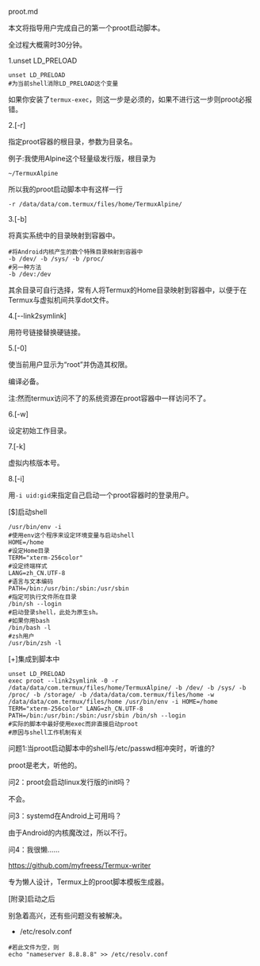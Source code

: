 proot.md

本文将指导用户完成自己的第一个proot启动脚本。

全过程大概需时30分钟。

1.unset LD_PRELOAD

```shell
unset LD_PRELOAD
#为当前shell消除LD_PRELOAD这个变量
```


如果你安装了`termux-exec`，则这一步是必须的，如果不进行这一步则proot必报错。

2.[-r]

指定proot容器的根目录，参数为目录名。

例子:我使用Alpine这个轻量级发行版，根目录为

```shell
~/TermuxAlpine
```

所以我的proot启动脚本中有这样一行

```shell
-r /data/data/com.termux/files/home/TermuxAlpine/
```

3.[-b]

将真实系统中的目录映射到容器中。

```shell
#将Android内核产生的数个特殊目录映射到容器中
-b /dev/ -b /sys/ -b /proc/
#另一种方法
-b /dev:/dev
```
其余目录可自行选择，常有人将Termux的Home目录映射到容器中，以便于在Termux与虚拟机间共享dot文件。

4.[--link2symlink]

用符号链接替换硬链接。

5.[-0]

使当前用户显示为“root”并伪造其权限。

编译必备。

注:然而termux访问不了的系统资源在proot容器中一样访问不了。

6.[-w]

设定初始工作目录。

7.[-k]

虚拟内核版本号。

8.[-i]

用`-i uid:gid`来指定自己启动一个proot容器时的登录用户。

[$]启动shell

```shell
/usr/bin/env -i
#使用env这个程序来设定环境变量与启动shell
HOME=/home
#设定Home目录
TERM="xterm-256color"
#设定终端样式
LANG=zh_CN.UTF-8
#语言与文本编码
PATH=/bin:/usr/bin:/sbin:/usr/sbin
#指定可执行文件所在目录
/bin/sh --login
#启动登录shell，此处为原生sh。
#如果你用bash
/bin/bash -l
#zsh用户
/usr/bin/zsh -l
```

[+]集成到脚本中

```shell
unset LD_PRELOAD
exec proot --link2symlink -0 -r /data/data/com.termux/files/home/TermuxAlpine/ -b /dev/ -b /sys/ -b /proc/ -b /storage/ -b /data/data/com.termux/files/home -w /data/data/com.termux/files/home /usr/bin/env -i HOME=/home TERM="xterm-256color" LANG=zh_CN.UTF-8 PATH=/bin:/usr/bin:/sbin:/usr/sbin /bin/sh --login
#实际的脚本中最好使用exec而非直接启动proot
#原因与shell工作机制有关
```
问题1:当proot启动脚本中的shell与/etc/passwd相冲突时，听谁的?

proot是老大，听他的。

问2：proot会启动linux发行版的init吗？

不会。

问3：systemd在Android上可用吗？

由于Android的内核魔改过，所以不行。

问4：我很懒……

https://github.com/myfreess/Termux-writer

专为懒人设计，Termux上的proot脚本模板生成器。


[附录]启动之后

别急着高兴，还有些问题没有被解决。

 * /etc/resolv.conf
 
```shell
#若此文件为空，则
echo "nameserver 8.8.8.8" >> /etc/resolv.conf
```


